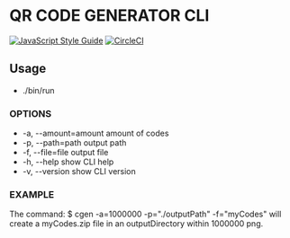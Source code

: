 # QR CODE GENERATOR CLI

[![JavaScript Style Guide](https://img.shields.io/badge/code_style-standard-brightgreen.svg)](https://standardjs.com)
[![CircleCI](https://circleci.com/gh/ekarpovs/cgen.svg?style=shield&circle-token=ce835e2136ad71da54133bf585e5881aa78dbe21)](https://circleci.com/gh/ekarpovs/cgen)

## Usage

* ./bin/run

### OPTIONS

* -a, --amount=amount  amount of codes
* -p, --path=path      output path
* -f, --file=file      output file
* -h, --help           show CLI help
* -v, --version        show CLI version

### EXAMPLE

  The command:
  $ cgen -a=1000000 -p="./outputPath" -f="myCodes"
  will create a myCodes.zip file in an outputDirectory within 1000000 png.
